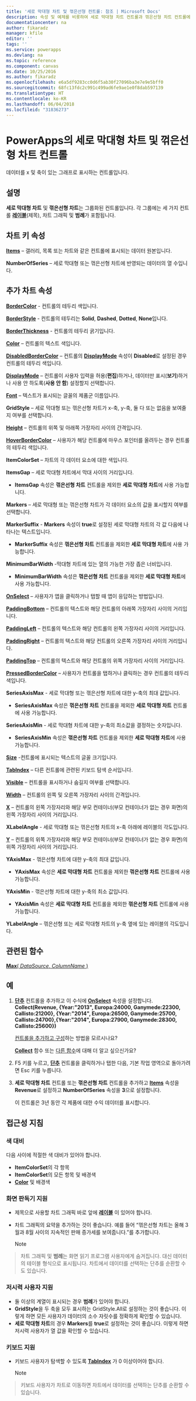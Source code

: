 ```yaml
---
title: '세로 막대형 차트 및 꺾은선형 컨트롤: 참조 | Microsoft Docs'
description: 속성 및 예제를 비롯하여 세로 막대형 차트 컨트롤과 꺾은선형 차트 컨트롤에 관한 정보
documentationcenter: na
author: fikaradz
manager: kfile
editor: ''
tags: ''
ms.service: powerapps
ms.devlang: na
ms.topic: reference
ms.component: canvas
ms.date: 10/25/2016
ms.author: fikaradz
ms.openlocfilehash: e6a5df9283cc0d6f5ab30f27096ba3e7e9e5bff0
ms.sourcegitcommit: 68fc13fdc2c991c499ad6fe9ae1e0f8dab597139
ms.translationtype: HT
ms.contentlocale: ko-KR
ms.lasthandoff: 06/04/2018
ms.locfileid: "31836273"
---
```

# <a name="column-chart-and-line-chart-controls-in-powerapps"></a>PowerApps의 세로 막대형 차트 및 꺾은선형 차트 컨트롤
데이터를 x 및 축이 있는 그래프로 표시하는 컨트롤입니다.

## <a name="description"></a>설명
**세로 막대형 차트** 및 **꺾은선형 차트**는 그룹화된 컨트롤입니다. 각 그룹에는 세 가지 컨트롤 **[레이블](control-text-box.md)**(제목), 차트 그래픽 및 **범례**가 포함됩니다.

## <a name="chart-key-properties"></a>차트 키 속성
**[Items](properties-core.md)** – 갤러리, 목록 또는 차트와 같은 컨트롤에 표시되는 데이터 원본입니다.

**NumberOfSeries** – 세로 막대형 또는 꺾은선형 차트에 반영되는 데이터의 열 수입니다.

## <a name="additional-chart-properties"></a>추가 차트 속성
**[BorderColor](properties-color-border.md)** - 컨트롤의 테두리 색입니다.

**[BorderStyle](properties-color-border.md)** - 컨트롤의 테두리는 **Solid**, **Dashed**, **Dotted**, **None**입니다.

**[BorderThickness](properties-color-border.md)** - 컨트롤의 테두리 굵기입니다.

**[Color](properties-color-border.md)** – 컨트롤의 텍스트 색입니다.

**[DisabledBorderColor](properties-color-border.md)** – 컨트롤의 **[DisplayMode](properties-core.md)** 속성이 **Disabled**로 설정된 경우 컨트롤의 테두리 색입니다.

**[DisplayMode](properties-core.md)** – 컨트롤이 사용자 입력을 허용(**편집**)하거나, 데이터만 표시(**보기**)하거나 사용 안 하도록(**사용 안 함**) 설정할지 선택합니다.

**[Font](properties-text.md)** – 텍스트가 표시되는 글꼴의 제품군 이름입니다.

**GridStyle** – 세로 막대형 또는 꺾은선형 차트가 x-축, y-축, 둘 다 또는 없음을 보여줄지 여부를 선택합니다.

**[Height](properties-size-location.md)** – 컨트롤의 위쪽 및 아래쪽 가장자리 사이의 간격입니다.

**[HoverBorderColor](properties-color-border.md)** – 사용자가 해당 컨트롤에 마우스 포인터를 올려두는 경우 컨트롤의 테두리 색입니다.

**ItemColorSet** – 차트의 각 데이터 요소에 대한 색입니다.

**ItemsGap** – 세로 막대형 차트에서 막대 사이의 거리입니다.

* **ItemsGap** 속성은 **꺾은선형 차트** 컨트롤을 제외한 **세로 막대형 차트**에 사용 가능합니다.

**Markers** – 세로 막대형 또는 꺾은선형 차트가 각 데이터 요소의 값을 표시할지 여부를 선택합니다.

**MarkerSuffix** - **Markers** 속성이 **true**로 설정된 세로 막대형 차트의 각 값 다음에 나타나는 텍스트입니다.

* **MarkerSuffix** 속성은 **꺾은선형 차트** 컨트롤을 제외한 **세로 막대형 차트**에 사용 가능합니다.

**MinimumBarWidth** -막대형 차트에 있는 열의 가능한 가장 좁은 너비입니다.

* **MinimumBarWidth** 속성은 **꺾은선형 차트** 컨트롤을 제외한 **세로 막대형 차트**에 사용 가능합니다.

**[OnSelect](properties-core.md)** – 사용자가 앱을 클릭하거나 탭할 때 앱이 응답하는 방법입니다.

**[PaddingBottom](properties-size-location.md)** – 컨트롤의 텍스트와 해당 컨트롤의 아래쪽 가장자리 사이의 거리입니다.

**[PaddingLeft](properties-size-location.md)** – 컨트롤의 텍스트와 해당 컨트롤의 왼쪽 가장자리 사이의 거리입니다.

**[PaddingRight](properties-size-location.md)** – 컨트롤의 텍스트와 해당 컨트롤의 오른쪽 가장자리 사이의 거리입니다.

**[PaddingTop](properties-size-location.md)** – 컨트롤의 텍스트와 해당 컨트롤의 위쪽 가장자리 사이의 거리입니다.

**[PressedBorderColor](properties-color-border.md)** – 사용자가 컨트롤을 탭하거나 클릭하는 경우 컨트롤의 테두리 색입니다.

**SeriesAxisMax** - 세로 막대형 또는 꺾은선형 차트에 대한 y-축의 최대 값입니다.

* **SeriesAxisMax** 속성은 **꺾은선형 차트** 컨트롤을 제외한 **세로 막대형 차트** 컨트롤에 사용 가능합니다.

**SeriesAxisMin** - 세로 막대형 차트에 대한 y-축의 최소값을 결정하는 숫자입니다.

* **SeriesAxisMin** 속성은 **꺾은선형 차트** 컨트롤을 제외한 **세로 막대형 차트**에 사용 가능합니다.

**[Size](properties-text.md)** -컨트롤에 표시되는 텍스트의 글꼴 크기입니다.

**[TabIndex](properties-accessibility.md)** – 다른 컨트롤에 관련된 키보드 탐색 순서입니다.

**[Visible](properties-core.md)** – 컨트롤을 표시하거나 숨길지 여부를 선택합니다.

**[Width](properties-size-location.md)** – 컨트롤의 왼쪽 및 오른쪽 가장자리 사이의 간격입니다.

**[X](properties-size-location.md)** – 컨트롤의 왼쪽 가장자리와 해당 부모 컨테이너(부모 컨테이너가 없는 경우 화면)의 왼쪽 가장자리 사이의 거리입니다.

**XLabelAngle** - 세로 막대형 또는 꺾은선형 차트의 x-축 아래에 레이블의 각도입니다.

**[Y](properties-size-location.md)** – 컨트롤의 위쪽 가장자리와 해당 부모 컨테이너(부모 컨테이너가 없는 경우 화면)의 위쪽 가장자리 사이의 거리입니다.

**YAxisMax** - 꺾은선형 차트에 대한 y-축의 최대 값입니다.

* **YAxisMax** 속성은 **세로 막대형 차트** 컨트롤을 제외한 **꺾은선형 차트** 컨트롤에 사용 가능합니다.

**YAxisMin** - 꺾은선형 차트에 대한 y-축의 최소 값입니다.

* **YAxisMin** 속성은 **세로 막대형 차트** 컨트롤을 제외한 **꺾은선형 차트** 컨트롤에 사용 가능합니다.

**YLabelAngle** – 꺾은선형 또는 세로 막대형 차트의 y-축 옆에 있는 레이블의 각도입니다.

## <a name="related-functions"></a>관련된 함수
[**Max**( *DataSource*, *ColumnName* )](../functions/function-aggregates.md)

## <a name="example"></a>예
1. **[단추](control-button.md)** 컨트롤을 추가하고 이 수식에 **[OnSelect](properties-core.md)** 속성을 설정합니다.<br>
   **Collect(Revenue, {Year:"2013", Europa:24000, Ganymede:22300, Callisto:21200}, {Year:"2014", Europa:26500, Ganymede:25700, Callisto:24700},{Year:"2014", Europa:27900, Ganymede:28300, Callisto:25600})**
   
    [컨트롤을 추가하고 구성](../add-configure-controls.md)하는 방법을 모르시나요?
   
    **[Collect](../functions/function-clear-collect-clearcollect.md)** 함수 또는 [다른 함수](../formula-reference.md)에 대해 더 알고 싶으신가요?
2. F5 키를 누르고, **[단추](control-button.md)** 컨트롤을 클릭하거나 탭한 다음, 기본 작업 영역으로 돌아가려면 Esc 키를 누릅니다.
3. **세로 막대형 차트** 컨트롤 또는 **꺾은선형 차트** 컨트롤을 추가하고 **[Items](properties-core.md)** 속성을 **Revenue**로 설정하고 **NumberOfSeries** 속성을 **3**으로 설정합니다.
   
    이 컨트롤은 3년 동안 각 제품에 대한 수익 데이터를 표시합니다.


## <a name="accessibility-guidelines"></a>접근성 지침
### <a name="color-contrast"></a>색 대비
다음 사이에 적절한 색 대비가 있어야 합니다.
* **ItemColorSet**의 각 항목
* **ItemColorSet**의 모든 항목 및 배경색
* **[Color](properties-color-border.md)** 및 배경색

### <a name="screen-reader-support"></a>화면 판독기 지원
* 제목으로 사용할 차트 그래픽 바로 앞에 **[레이블](control-text-box.md)** 이 있어야 합니다.
* 차트 그래픽의 요약을 추가하는 것이 좋습니다. 예를 들어 “꺾은선형 차트는 올해 3월과 8월 사이의 지속적인 판매 증가세를 보여줍니다.”를 추가합니다.

    > [!NOTE]
> 차트 그래픽 및 **범례**는 화면 읽기 프로그램 사용자에게 숨겨집니다. 대신 데이터의 테이블 형식으로 표시됩니다. 차트에서 데이터를 선택하는 단추를 순환할 수도 있습니다.

### <a name="low-vision-support"></a>저시력 사용자 지원
* 둘 이상의 계열이 표시되는 경우 **범례**가 있어야 합니다.
* **GridStyle**을 두 축을 모두 표시하는 GridStyle.All로 설정하는 것이 좋습니다. 이렇게 하면 모든 사용자가 데이터의 소수 자릿수를 정확하게 확인할 수 있습니다.
* **세로 막대형 차트**의 경우 **Markers**를 **true**로 설정하는 것이 좋습니다. 이렇게 하면 저시력 사용자가 열 값을 확인할 수 있습니다.

### <a name="keyboard-support"></a>키보드 지원
* 키보드 사용자가 탐색할 수 있도록 **[TabIndex](properties-accessibility.md)** 가 0 이상이어야 합니다.

    > [!NOTE]
> 키보드 사용자가 차트로 이동하면 차트에서 데이터를 선택하는 단추를 순환할 수 있습니다.
